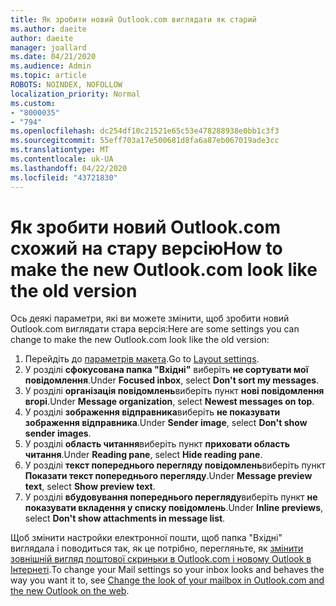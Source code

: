 ```yaml
---
title: Як зробити новий Outlook.com виглядати як старий
ms.author: daeite
author: daeite
manager: joallard
ms.date: 04/21/2020
ms.audience: Admin
ms.topic: article
ROBOTS: NOINDEX, NOFOLLOW
localization_priority: Normal
ms.custom:
- "8000035"
- "794"
ms.openlocfilehash: dc254df10c21521e65c53e478288938e0bb1c3f3
ms.sourcegitcommit: 55eff703a17e500681d8fa6a87eb067019ade3cc
ms.translationtype: MT
ms.contentlocale: uk-UA
ms.lasthandoff: 04/22/2020
ms.locfileid: "43721830"
---
```

# <a name="how-to-make-the-new-outlookcom-look-like-the-old-version"></a><span data-ttu-id="dccea-102">Як зробити новий Outlook.com схожий на стару версію</span><span class="sxs-lookup"><span data-stu-id="dccea-102">How to make the new Outlook.com look like the old version</span></span>

<span data-ttu-id="dccea-103">Ось деякі параметри, які ви можете змінити, щоб зробити новий Outlook.com виглядати стара версія:</span><span class="sxs-lookup"><span data-stu-id="dccea-103">Here are some settings you can change to make the new Outlook.com look like the old version:</span></span>

1. <span data-ttu-id="dccea-104">Перейдіть до [параметрів макета](https://outlook.live.com/mail/options/mail/layout).</span><span class="sxs-lookup"><span data-stu-id="dccea-104">Go to [Layout settings](https://outlook.live.com/mail/options/mail/layout).</span></span>
1. <span data-ttu-id="dccea-105">У розділі **сфокусована папка "Вхідні"** виберіть **не сортувати мої повідомлення**.</span><span class="sxs-lookup"><span data-stu-id="dccea-105">Under **Focused inbox**, select **Don't sort my messages**.</span></span>
1. <span data-ttu-id="dccea-106">У розділі **організація повідомлень**виберіть пункт **нові повідомлення вгорі**.</span><span class="sxs-lookup"><span data-stu-id="dccea-106">Under **Message organization**, select **Newest messages on top**.</span></span>
1. <span data-ttu-id="dccea-107">У розділі **зображення відправника**виберіть **не показувати зображення відправника**.</span><span class="sxs-lookup"><span data-stu-id="dccea-107">Under **Sender image**, select **Don't show sender images**.</span></span>
1. <span data-ttu-id="dccea-108">У розділі **область читання**виберіть пункт **приховати область читання**.</span><span class="sxs-lookup"><span data-stu-id="dccea-108">Under **Reading pane**, select **Hide reading pane**.</span></span>
1. <span data-ttu-id="dccea-109">У розділі **текст попереднього перегляду повідомлень**виберіть пункт **Показати текст попереднього перегляду**.</span><span class="sxs-lookup"><span data-stu-id="dccea-109">Under **Message preview text**, select **Show preview text**.</span></span>
1. <span data-ttu-id="dccea-110">У розділі **вбудовування попереднього перегляду**виберіть пункт **не показувати вкладення у списку повідомлень**.</span><span class="sxs-lookup"><span data-stu-id="dccea-110">Under **Inline previews**, select **Don't show attachments in message list**.</span></span>

<span data-ttu-id="dccea-111">Щоб змінити настройки електронної пошти, щоб папка "Вхідні" виглядала і поводиться так, як це потрібно, перегляньте, як [змінити зовнішній вигляд поштової скриньки в Outlook.com і новому Outlook в Інтернеті](https://support.office.com/article/b41c2ecb-f23c-42b3-b7f8-659646d5e58c?wt.mc_id=Office_Outlook_com_Alchemy).</span><span class="sxs-lookup"><span data-stu-id="dccea-111">To change your Mail settings so your inbox looks and behaves the way you want it to, see [Change the look of your mailbox in Outlook.com and the new Outlook on the web](https://support.office.com/article/b41c2ecb-f23c-42b3-b7f8-659646d5e58c?wt.mc_id=Office_Outlook_com_Alchemy).</span></span>